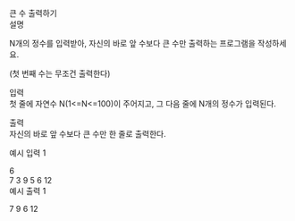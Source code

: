 큰 수 출력하기<br>
설명<br>

N개의 정수를 입력받아, 자신의 바로 앞 수보다 큰 수만 출력하는 프로그램을 작성하세요.<br>

(첫 번째 수는 무조건 출력한다)<br>


입력<br>
첫 줄에 자연수 N(1<=N<=100)이 주어지고, 그 다음 줄에 N개의 정수가 입력된다.<br>


출력<br>
자신의 바로 앞 수보다 큰 수만 한 줄로 출력한다.<br>


예시 입력 1 <br>

6<br>
7 3 9 5 6 12<br>
예시 출력 1<br>

7 9 6 12<br>